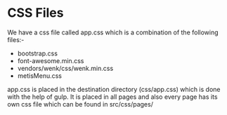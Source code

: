 # CSS Files

We have a css file called app.css which is a combination of the following files:-

* bootstrap.css
* font-awesome.min.css
* vendors/wenk/css/wenk.min.css
* metisMenu.css

app.css is placed in the destination directory \(css/app.css\) which is done with the help of gulp. It is placed in all pages and also every page has its own css file which can be found in src/css/pages/

